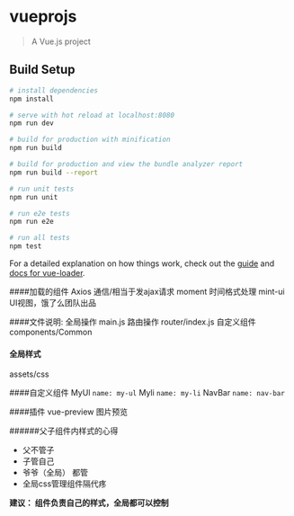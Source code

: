 # vueprojs

> A Vue.js project

## Build Setup

``` bash
# install dependencies
npm install

# serve with hot reload at localhost:8080
npm run dev

# build for production with minification
npm run build

# build for production and view the bundle analyzer report
npm run build --report

# run unit tests
npm run unit

# run e2e tests
npm run e2e

# run all tests
npm test
```

For a detailed explanation on how things work, check out the [guide](http://vuejs-templates.github.io/webpack/) and [docs for vue-loader](http://vuejs.github.io/vue-loader).

####加载的组件
Axios    通信/相当于发ajax请求
moment   时间格式处理
mint-ui  UI视图，饿了么团队出品

####文件说明:
全局操作  main.js
路由操作  router/index.js
自定义组件  components/Common

#### 全局样式
assets/css

####自定义组件
MyUl  ```name: my-ul```
Myli  ```name: my-li```
NavBar ```name: nav-bar```

####插件
vue-preview  图片预览

######父子组件内样式的心得
* 父不管子
* 子管自己
* 爷爷（全局） 都管
* 全局css管理组件隔代疼

__建议： 组件负责自己的样式，全局都可以控制__
